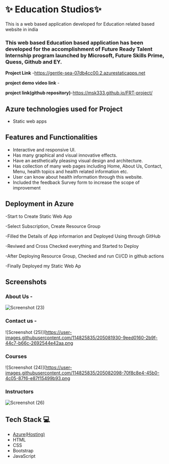 # ✨ Education Studios✨

This is a web based application developed for Education related based website in india

### This web based Education based application has been developed for the accomplishment of Future Ready Talent Internship program launched by Microsoft, Future Skills Prime, Quess, Github and EY.


**Project Link** -https://gentle-sea-07db4cc00.2.azurestaticapps.net

**project demo video link** - 

**project link(github repository)**-https://msk333.github.io/FRT-project/

## Azure technologies used for Project

- Static web apps


## Features and Functionalities 

- Interactive and responsive UI.
- Has many graphical and visual innovative effects.
- Have an aesthetically pleasing visual design and architecture.
- Has collection of many web pages including Home, About Us, Contact, Menu, health topics and health related information etc.
- User can know about health information through this website.
- Included the feedback Survey form to increase the scope of improvement 

## Deployment in Azure

-Start to Create Static Web App

-Select Subscription, Create Resource Group

-Filled the Details of App informarion and Deployed Using through GitHub

-Reviwed and Cross Checked everything and Started to Deploy

-After Deploying Resource Group, Checked and run CI/CD in github actions

-Finally Deployed my Static Web Ap

## Screenshots




   

### About Us -
![Screenshot (23)](https://user-images.githubusercontent.com/114825835/205081822-7fbae63f-063d-467b-9d06-6465a060edf8.png)

### Contact us -
![Screenshot (25)](https://user-images.githubusercontent.com/114825835/205081930-9eed0160-2b9f-44c7-b66c-2692544e42aa.png

### Courses
![Screenshot (24)](https://user-images.githubusercontent.com/114825835/205082098-70f8c8e4-45b0-4c05-87f6-e87f15499b93.png

### Instructors
![Screenshot (26)](https://user-images.githubusercontent.com/114825835/205082266-2cfbb42e-9e7c-4b52-bb84-6a78ba21d034.png)

## Tech Stack 💻

- [Azure(Hosting)](https://azure.microsoft.com/en-in/features/azure-portal/)
- HTML
- CSS
- Bootstrap
- JavaScript
